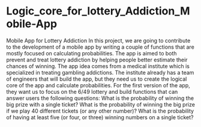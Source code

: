 # Logic_core_for_lottery_Addiction_Mobile-App
Mobile App for Lottery Addiction In this project, we are going to contribute to the development of a mobile app by writing a couple of functions that are mostly focused on calculating probabilities. The app is aimed to both prevent and treat lottery addiction by helping people better estimate their chances of winning.  The app idea comes from a medical institute which is specialized in treating gambling addictions. The institute already has a team of engineers that will build the app, but they need us to create the logical core of the app and calculate probabilities. For the first version of the app, they want us to focus on the 6/49 lottery and build functions that can answer users the following questions:  What is the probability of winning the big prize with a single ticket? What is the probability of winning the big prize if we play 40 different tickets (or any other number)? What is the probability of having at least five (or four, or three) winning numbers on a single ticket?
